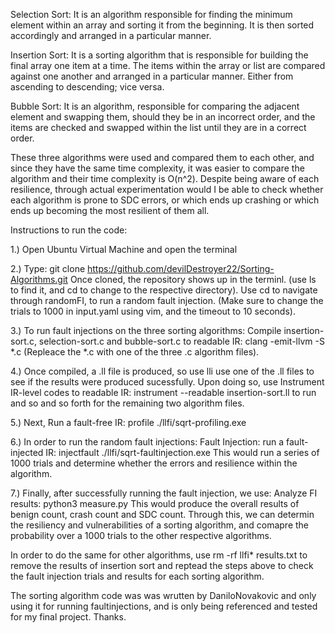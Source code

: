 
Selection Sort: It is an algorithm responsible for finding the minimum element within an array and sorting it from the beginning. It is then sorted accordingly and arranged in a particular manner.  

Insertion Sort: It is a sorting algorithm that is responsible for building the final array one item at a time. The items within the array or list are compared against one another and arranged in a particular manner. Either from ascending to descending; vice versa.  

Bubble Sort: It is an algorithm, responsible for comparing the adjacent element and swapping them, should they be in an incorrect order, and the items are checked and swapped within the list until they are in a correct order.  

These three algorithms were used and compared them to each other, and since they have the same time complexity, it was easier to compare the algorithm and their time complexity is O(n^2). Despite being aware of each resilience, through actual experimentation would I be able to check whether each algorithm is prone to SDC errors, or which ends up crashing or which ends up becoming the most resilient of them all.  

Instructions to run the code: 

1.) Open Ubuntu Virtual Machine and open the terminal

2.) Type: git clone https://github.com/devilDestroyer22/Sorting-Algorithms.git 
Once cloned, the repository shows up in the terminl. (use ls to find it, and cd to change to the respective directory). Use cd to navigate through randomFI, to run a random fault injection. (Make sure to change the trials to 1000 in input.yaml using vim, and the timeout to 10 seconds). 

3.) To run fault injections on the three sorting algorithms: 
Compile insertion-sort.c, selection-sort.c and bubble-sort.c to readable IR:
clang -emit-llvm -S *.c (Repleace the *.c with one of the three .c algorithm files).

4.) Once compiled, a .ll file is produced, so use lli use one of the .ll files to see if the results were produced sucessfully. 
Upon doing so, use Instrument IR-level codes to readable IR:
instrument --readable insertion-sort.ll to run and so and so forth for the remaining two algorithm files. 

5.) Next, Run a fault-free IR:
profile ./llfi/sqrt-profiling.exe

6.) In order to run the random fault injections: 
Fault Injection: run a fault-injected IR:
injectfault ./llfi/sqrt-faultinjection.exe
This would run a series of 1000 trials and determine whether the errors and resilience within the algorithm. 

7.) Finally, after successfully running the fault injection, we use:
Analyze FI results:
python3 measure.py
This would produce the overall results of benign count, crash count and SDC count. Through this, we can determin the resiliency and vulnerabilities of a sorting algorithm, and comapre the probability over a 1000 trials to the other respective algorithms. 

In order to do the same for other algorithms, use rm -rf llfi* results.txt to remove the results of insertion sort and reptead the steps above to check the fault injection trials and results for each sorting algorithm. 

The sorting algorithm code was was wrutten by DaniloNovakovic and only using it for running faultinjections, and is only being referenced and tested for my final project. Thanks. 

